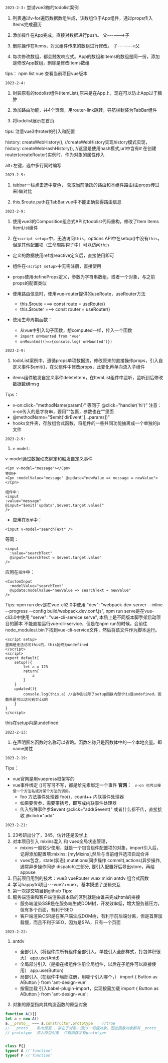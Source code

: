 
`2023-2-3:`
尝试vue3做的todolist案例
1. 列表通过v-for遍历数据数组生成，该数组位于App组件，通过props传入Items完成遍历

2. 添加操作在App完成，直接对数据进行push。 父------>子

3. 删除操作在Items，对父组件传来的数组进行修改。 子------>父

4. 每次修改数组，都会触发响应式。App的数组和Items的数组是同一份，添加是修改App数组，删除是修改Items数组

tips：
npm list vue 查看当前项目vue版本


`2023-2-4:`

1. 封装原有的todolist组件(ItemList),原来是在App上，现在可以防止App过于臃肿

2. 添加路由功能，共4个页面，用router-link跳转，导航栏封装为TabBar组件

3. 将todolist展示在首页



tips:
注意vue3中roter的引入和配置

history: createWebHistory(), //createWebHistory实现history模式实现，
history: createWebHashHistory(), //这里是使用hash模式,url中含有#
在创建router(createRouter)实例时，作为对象的属性传入

alt+左键，选中多行同时编写

`2023-2-5:`

1. tabbar一栏点击选中变色， 获取当前活跃的路由和本组件路由(由props传过来)做对比

2. this.$route.path在TabBar.vue中不能正确获得路由信息

`2023-2-9:`

1. 使用vue3的Composition组合式API对todolist代码重构，修改了Item Items ItemList组件

2. 在`<script setup>`中，无法访问`this`，options API中在setup()中没有`this`，但是其他配置项（生命周期钩子中）可以访问`this`

- 定义的数据使用ref或reactive定义后，直接使用即可

- 组件在`<script setup>`中无需注册，直接使用

- props使用defineProps定义，参数为字符串数组，或者一个对象，与之前props的配置类似

- 使用路由信息时，使用vue-router提供的useRoute，useRouter方法
  - this.$route  ===>  const route = useRoute()
  - this.$router  ===>  const router = useRouter()

- 使用生命周期函数：
  - 从vue中引入勾子函数，想computed一样，传入一个函数
  - `import onMounted from 'vue'`
  - `onMounted(()=>{console.log('onMounted')})`

`2023-2-9:`

1. todoList案例中，遵循props单项数据流，修改原来的直接操作props，引入自定义事件$emit()，在父组件中修改props，此变化再单向流入子组件

- items组件触发自定义事件deleteItem，在ItemList组件中监听，监听到后修改数据数组msg


Tips：

- v-on:click="methodName(param1)" 等同于 @click="handler('hi')"  注意：v-on传入的是字符串，要用""包裹，参数也在""里面
- @methodName="$emit('dirEvent',[...params])"
- hooks文件夹，存放组合式函数，将组件的一些共同功能抽离成一个单独的js文件

`2023-2-9:`

1. `v-model`:

v-model通过数据动态绑定和触发自定义事件
```vue
<Cpn v-model="message"></Cpn>
等同于
<Cpn :modelValue="message" @update="newValue => message = newValue"></Cpn>

组件中：
<input 
:value="message"
@input="$emit('updata',$event.target.value)"
/>
```

- 应用在`表单`中：

```vue
<input v-model="searchText" />
```
等同：
```vue
<input
  :value="searchText"
  @input="searchText = $event.target.value"
/>
```
应用在`组件`中：
```vue
<CustomInput
  :modelValue="searchText"
  @update:modelValue="newValue => searchText = newValue"
/>
```

Tips: 
npm run dev是在vue-cli2.0中使用         "dev": "webpack-dev-server --inline --progress --config build/webpack.dev.conf.js",
npm run serve是在vue-cli3.0中使用       "serve": "vue-cli-service serve",
本质上是不同版本脚手架启动项目的脚本
不能直接运行vue-cli-service，但是在npm run的时候，会前往node_modules/.bin下找到vue-cli-service文件，然后将该文件作为脚本运行。

```vue
<script setup>
里面是无法访问this的，this始终为undefined
</script>
<script>
export default{
    setup(){
        let a = 123
        return{
            a
        }
    }
    updated(){
        console.log(this.a) //这种形式除了setup函数内部this是undefined，函数外是可以访问到this的
    }
}
</script>
```

this在setup内是undefined

`2023-2-13:`

1. 在声明匿名函数时名称可以省略。函数名称只是函数体中的一个本地变量。即name属性


`2023-2-19:`

Tips：
- vue官网是用vuepress框架写的
- vue事件绑定 ()可写可不写，都是给元素绑定一个事件         **官网：**  ` v-on 也可以接受一个方法名或对某个方法的调用。`
  - foo 方法事件处理器  foo()，count++ 内联事件处理器      
  - 如果要传参，需要带括号，即写成内联事件处理器
  - 传入特殊事件参$event   @click="add($event)"  或者什么都不传，直接接收 @click="add"


`2023-2-21:`

1. 23考研出分了，345，估计还是没学上
2. 对本项目引入 mixins混入 和 vuex全局状态管理，
   - mixins一般较少使用，就是一个包含组件配置项的对象，import引入后，记得添加配置项:mixins: [myMixins],然后与当前组件选项自动合并
   - vuex包含，state(状态),mutations(同步操作 commit),actions(异步操作,通常异步操作同步 dispatch)三部分, 要引入配置好后导出store，再给appuse
3. 目前项目用到的技术：vue3 vueRouter  vuex  mixin  antdv  组合式函数 
4. 学习happyfri项目---vue2+vuex，基本摸透了逻辑交互
5. 第一次提交项目到github
Tips:
1. 服务端渲染和客户端渲染最本质的区别就是由谁来完成html的拼接
   - 服务端渲染SSR是在服务端生成DOM树，开发效率低，增大服务器压力，但有多个页面，有利于SEO
   - 客户端渲染CSR是在客户端生成DOM树，有利于前后端分离，但是首屏加载慢，而且不利于SEO，因为是SPA，只有一个页面


`2023-2-22:`

1. antdv    
   - 全部引入（将组件库所有组件全部引入，单独引入全部样式，打包体积很大） app.use(Antd)
   - 全局部分引入（是指在根组件注册全局组件，以后在子组件可以直接使用） app.use(Button)
   - 局部引入（在组件中局部注册，用哪个引入哪个，）  import { Button as AButton } from 'ant-design-vue'
   - 按需加载  引入babel-plugin-import，实现按需加载  import { Button as AButton } from 'ant-design-vue';

2. 对象的原型指向其构造函数的原型对象
```js
function A(){}
let a = new A()
a.__proto__ === a.constructor.prototype    //true
// __proto__  称为原型 ，存在于对象，但js一切皆对象，因此函数对象都有__proto__
// prototype  称为原型对象  只有函数才有prototype


class P{}
typeof A //'function'
typeof P //'function'
```